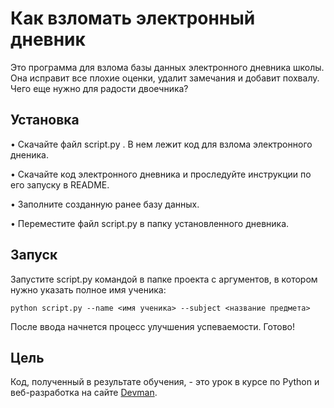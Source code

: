 # Как взломать электронный дневник
Это программа для взлома базы данных электронного дневника школы. Она исправит все плохие оценки,
удалит замечания и добавит похвалу. Чего еще нужно для радости двоечника?
## Установка
• Скачайте файл script.py . В нем лежит код для взлома электронного дненика.

• Скачайте код электронного дневника и проследуйте инструкции по его запуску в README.

• Заполните созданную ранее базу данных.

• Переместите файл script.py в папку установленного дневника.
## Запуск
Запустите script.py командой в папке проекта с аргументов, в котором нужно указать полное имя ученика:
```
python script.py --name <имя ученика> --subject <название предмета> 
```
После ввода начнется процесс улучшения успеваемости. Готово!
## Цель
Код, полученный в результате обучения, - это урок в курсе по Python и веб-разработка на сайте [Devman](https://dvmn.org/).